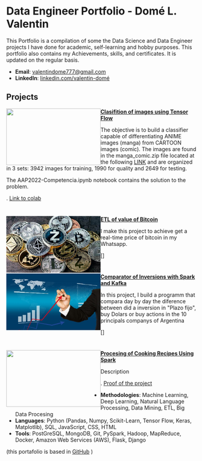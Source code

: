 # Data Engineer Portfolio - Domé L. Valentin
This Portfolio is a compilation of some the Data Science and Data Engineer projects I have done for academic, self-learning and hobby purposes. This portfolio also contains my Achievements, skills, and certificates. It is updated on the regular basis.

- **Email**: [valentindome777@gmail.com](valentindome777@gmail.com)
- **LinkedIn**: [linkedin.com/valentin-domé](https://www.linkedin.com/in/valentin-dom%C3%A9-698741294/)

## Projects

<img align="left" width="250" height="150" src="https://github.com/archd3sai/Portfolio/blob/master/Images/telecom.jpg"> **[Clasifition of images using Tensor Flow](https://github.com/archd3sai/Customer-Survival-Analysis-and-Churn-Prediction)**

The objective is to build a classifier capable of differentiating ANIME images (manga) from CARTOON images (comic). The images are found in the manga_comic.zip file located at the following [LINK](https://drive.google.com/file/d/1Bj80lhp2N_tzoMMHVaRBdSYToI7t0Poh/view) and are organized in 3 sets: 3942 images for training, 1990 for quality and 2649 for testing.

The AAP2022-Competencia.ipynb notebook contains the solution to the problem. 


. [Link to colab](https://colab.research.google.com/drive/1V_XndtwVd6nE2E3Td25T4G2ST8OwrW8a#scrollTo=xetLSYQaMFH5)  

#

<img align="left" width="250" height="150" src="https://github.com/dome0luis0valentin/Curriculum/blob/main/images/bitcoin.png">**[ETL of value of Bitcoin](https://github.com/dome0luis0valentin/Curriculum/blob/main/images/etl-bitcoin.png)**

I make this project to achieve get a real-time price of bitcoin in my Whatsapp. 

[]

#


<img align="left" width="250" height="150" src="https://github.com/dome0luis0valentin/Curriculum/blob/main/images/inversion-activa-vs-inversion-pasiva.jpg"> **[Comparator of Inversions with Spark and Kafka](https://github.com/dome0luis0valentin/Etl-Kafka)**

In this project, I build a programm that compara day by day the diference between did a inversion in "Plazo fijo", buy Dolars or buy actions in the 10 principals companys of Argentina 

[]

#

<img align="left" width="250" height="150" src="https://github.com/archd3sai/Portfolio/blob/master/Images/telecom.jpg"> **[Procesing of Cooking Recipes Using Spark ]()**

Description 


. [Proof of the project](https://churn-prediction-app.herokuapp.com/)  



- **Methodologies**: Machine Learning, Deep Learning, Natural Language Processing, Data Mining, ETL, Big Data Procesing
- **Languages**: Python (Pandas, Numpy, Scikit-Learn, Tensor Flow, Keras, Matplotlib), SQL, JavaScript, CSS, HTML
- **Tools**: PostGreSQL, MongoDB, Git, PySpark, Hadoop, MapReduce, Docker, Amazon Web Services (AWS), Flask, Django

(this portafolio is based in [GitHub](https://github.com/archd3sai/Portfolio/blob/master/README.md) )
